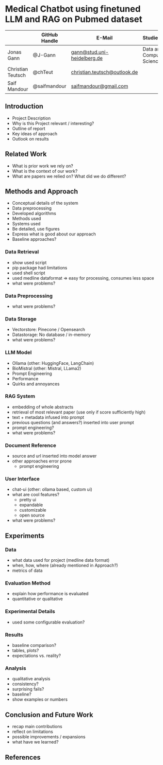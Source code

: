 # Medical Chatbot using finetuned LLM and RAG on Pubmed dataset

|                   | GitHub Handle | E-Mail                       | Studienfach               | Matrikelnummer |
| ----------------- | ------------- | ---------------------------- | ------------------------- | -------------- |
| Jonas Gann        | @J-Gann       | gann@stud.uni-heidelberg.de  | Data and Computer Science | 3367576        |
| Christian Teutsch | @chTeut       | christian.teutsch@outlook.de |                           |                |
| Saif Mandour      | @saifmandour  | saifmandour@gmail.com        |                           |                |

## Introduction

- Project Description
- Why is this Project relevant / interesting?
- Outline of report
- Key ideas of approach
- Outlook on results

## Related Work

- What is prior work we rely on?
- What is the context of our work?
- What are papers we relied on? What did we do different?

## Methods and Approach

- Conceptual details of the system
- Data preprocessing
- Developed algorithms
- Methods used
- Systems used
- Be detailed, use figures
- Express what is good about our approach
- Baseline approaches?

### Data Retrieval

- show used script
- pip package had limitations
- used shell script
- used medline dataformat => easy for processing, consumes less space
- what were problems?

### Data Preprocessing

- what were problems?

### Data Storage

- Vectorstore: Pinecone / Opensearch
- Datastorage: No database / in-memory
- what were problems?

### LLM Model

- Ollama (other: HuggingFace, LangChain)
- BioMistral (other: Mistral, LLama2)
- Prompt Engineering
- Performance
- Quirks and annoyances

### RAG System

- embedding of whole abstracts
- retrieval of most relevant paper (use only if score sufficiently high)
- text + metadata infused into prompt
- previous questions (and answers?) inserted into user prompt
- prompt engineering?
- what were problems?

### Document Reference

- source and url inserted into model answer
- other approaches error prone
  - prompt engineering

### User Interface

- chat-ui (other: ollama based, custom ui)
- what are cool features?
  - pretty ui
  - expandable
  - customizable
  - open source
- what were problems?

## Experiments

### Data

- what data used for project (medline data format)
- when, how, where (already mentioned in Approach?)
- metrics of data

### Evaluation Method

- explain how performance is evaluated
- quantitative or qualitative

### Experimental Details

- used some configurable evaluation?

### Results

- baseline comparison?
- tables, plots?
- expectations vs. reality?

### Analysis

- qualitative analysis
- consistency?
- surprising fails?
- baseline?
- show examples or numbers

## Conclusion and Future Work

- recap main contributions
- reflect on limitations
- possible improvements / expansions
- what have we learned?

## References
